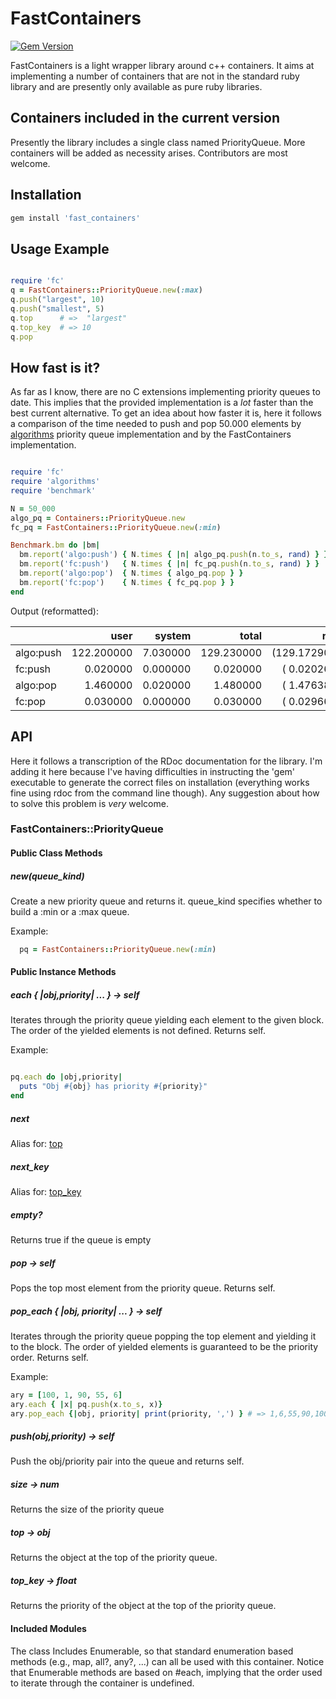 # FastContainers

[![Gem Version](https://badge.fury.io/rb/fast_containers.png)](http://badge.fury.io/rb/fast_containers)

FastContainers is a light wrapper library around c++ containers. It aims at implementing a number of containers that are not in the standard ruby library and are presently only available as pure ruby libraries. 

## Containers included in the current version
Presently the library includes a single class named PriorityQueue. More containers will be added as necessity arises. Contributors are most welcome.

## Installation

```ruby
gem install 'fast_containers'
```

## Usage Example

```ruby

require 'fc'
q = FastContainers::PriorityQueue.new(:max)
q.push("largest", 10)
q.push("smallest", 5)
q.top      # =>  "largest"
q.top_key  # => 10
q.pop
```

## How fast is it?

As far as I know, there are no C extensions implementing priority queues to date. This implies that the provided implementation is a *lot* faster than the best current alternative. 
To get an idea about how faster it is, here it follows a comparison of the time needed to push and pop 50.000 elements by [algorithms](https://github.com/kanwei/algorithms) priority queue implementation and by the FastContainers implementation.

```ruby

require 'fc'
require 'algorithms'
require 'benchmark'

N = 50_000
algo_pq = Containers::PriorityQueue.new
fc_pq = FastContainers::PriorityQueue.new(:min)

Benchmark.bm do |bm|
  bm.report('algo:push') { N.times { |n| algo_pq.push(n.to_s, rand) } }
  bm.report('fc:push')   { N.times { |n| fc_pq.push(n.to_s, rand) } }
  bm.report('algo:pop')  { N.times { algo_pq.pop } }
  bm.report('fc:pop')    { N.times { fc_pq.pop } }
end
```

Output (reformatted):

|         |      user|    system|     total|       real |
|:--------|---------:|---------:|---------:|-----------:|
|algo:push|122.200000|  7.030000|129.230000|(129.172903)|
|fc:push  |  0.020000|  0.000000|  0.020000|(  0.020261)|
|algo:pop |  1.460000|  0.020000|  1.480000|(  1.476380)|
|fc:pop   |  0.030000|  0.000000|  0.030000|(  0.029664)|


## API

Here it follows a transcription of the RDoc documentation for the library. I'm adding it here because I've having difficulties in instructing the 'gem' executable to generate the correct files on installation (everything works fine using rdoc from the command line though). Any suggestion about how to solve this problem is *very* welcome.

### FastContainers::PriorityQueue

#### Public Class Methods

##### new(queue_kind)

Create a new priority queue and returns it. queue_kind specifies whether to build a :min or a :max queue.

Example:

```ruby 
  pq = FastContainers::PriorityQueue.new(:min)
```

#### Public Instance Methods

##### each { |obj,priority| ... } → self

Iterates through the priority queue yielding each element to the given block. The order of the yielded elements is not defined. Returns self.

Example:

```ruby

pq.each do |obj,priority|
  puts "Obj #{obj} has priority #{priority}"
end
```

##### next

Alias for: [top](#label-top+%E2%86%92+obj)

##### next_key

Alias for: [top_key](#label-top_key+%E2%86%92+float)

##### empty?

Returns true if the queue is empty

##### pop → self

Pops the top most element from the priority queue. Returns self.

##### pop_each { |obj, priority| ... } → self

Iterates through the priority queue popping the top element and yielding it to the block. The order of yielded elements is guaranteed to be the priority order. Returns self.

Example:

```ruby
ary = [100, 1, 90, 55, 6]
ary.each { |x| pq.push(x.to_s, x)}
ary.pop_each {|obj, priority| print(priority, ',') } # => 1,6,55,90,100,
```

##### push(obj,priority) → self

Push the obj/priority pair into the queue and returns self.

##### size  → num

Returns the size of the priority queue

##### top → obj

Returns the object at the top of the priority queue.

##### top_key → float

Returns the priority of the object at the top of the priority queue.

#### Included Modules

The class Includes Enumerable, so that standard enumeration based methods (e.g., map, all?, any?, ...) can all be used with this container. Notice that Enumerable methods are based on #each, implying that the order used to iterate through the container is undefined.
